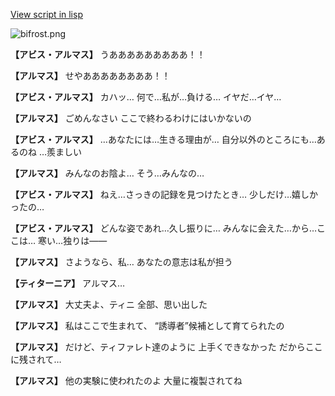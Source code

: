 [View script in lisp](../scripts/100805053.txt)

![bifrost.png](../images/backgrounds/bifrost.png)

**【アビス・アルマス】**
うあああああああああ！！

**【アルマス】**
せやああああああああ！！

**【アビス・アルマス】**
カハッ…
何で…私が…負ける…
イヤだ…イヤ…

**【アルマス】**
ごめんなさい
ここで終わるわけにはいかないの

**【アビス・アルマス】**
…あなたには…生きる理由が…
自分以外のところにも…あるのね
…羨ましい

**【アルマス】**
みんなのお陰よ…
そう…みんなの…

**【アビス・アルマス】**
ねえ…さっきの記録を見つけたとき…
少しだけ…嬉しかったの…

**【アビス・アルマス】**
どんな姿であれ…久し振りに…
みんなに会えた…から…ここは…
寒い…独りは――

**【アルマス】**
さようなら、私…
あなたの意志は私が担う

**【ティターニア】**
アルマス…

**【アルマス】**
大丈夫よ、ティニ
全部、思い出した

**【アルマス】**
私はここで生まれて、
“誘導者”候補として育てられたの

**【アルマス】**
だけど、ティファレト達のように
上手くできなかった
だからここに残されて…

**【アルマス】**
他の実験に使われたのよ
大量に複製されてね